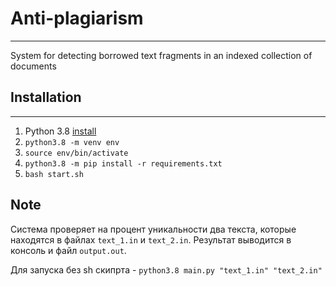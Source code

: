 Anti-plagiarism
===========
---

System for detecting borrowed text fragments in an indexed collection of documents


## Installation

___

1) Python 3.8 [install](https://linuxize.com/post/how-to-install-python-3-8-on-ubuntu-18-04/)
2) ```python3.8 -m venv env```
3) ```source env/bin/activate```
4) ```python3.8 -m pip install -r requirements.txt```
5) ```bash start.sh```

## Note

Система проверяет на процент уникальности два текста, которые находятся в файлах ```text_1.in``` и ```text_2.in```.
Результат выводится в консоль и файл ```output.out```.

Для запуска без sh скипрта - ```python3.8 main.py "text_1.in" "text_2.in"```